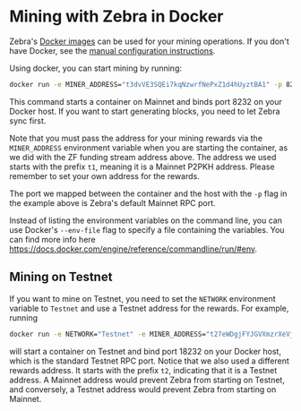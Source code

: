 # Mining with Zebra in Docker

Zebra's [Docker images](https://hub.docker.com/r/zfnd/zebra/tags) can be used for your mining
operations. If you don't have Docker, see the
[manual configuration instructions](https://zebra.zfnd.org/user/mining.html).

Using docker, you can start mining by running:

```bash
docker run -e MINER_ADDRESS="t3dvVE3SQEi7kqNzwrfNePxZ1d4hUyztBA1" -p 8232:8232 zfnd/zebra:latest
```

This command starts a container on Mainnet and binds port 8232 on your Docker host. If you
want to start generating blocks, you need to let Zebra sync first.

Note that you must pass the address for your mining rewards via the
`MINER_ADDRESS` environment variable when you are starting the container, as we
did with the ZF funding stream address above. The address we used starts with the prefix `t1`,
meaning it is a Mainnet P2PKH address. Please remember to set your own address
for the rewards.

The port we mapped between the container and the host with the `-p` flag in the
example above is Zebra's default Mainnet RPC port.

Instead of listing the environment variables on the command line, you can use
Docker's `--env-file` flag to specify a file containing the variables. You
can find more info here
https://docs.docker.com/engine/reference/commandline/run/#env.

## Mining on Testnet

If you want to mine on Testnet, you need to set the `NETWORK` environment
variable to `Testnet` and use a Testnet address for the rewards. For example,
running

```bash
docker run -e NETWORK="Testnet" -e MINER_ADDRESS="t27eWDgjFYJGVXmzrXeVjnb5J3uXDM9xH9v" -p 18232:18232 zfnd/zebra:latest
```

will start a container on Testnet and bind port 18232 on your Docker host, which
is the standard Testnet RPC port. Notice that we also used a different rewards
address. It starts with the prefix `t2`, indicating that it is a Testnet
address. A Mainnet address would prevent Zebra from starting on Testnet, and
conversely, a Testnet address would prevent Zebra from starting on Mainnet.
